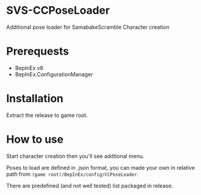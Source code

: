 # SVS-CCPoseLoader

Additional pose loader for SamabakeScramble Character creation

# Prerequests

 * BepInEx v6
 * BepInEx.ConfigurationManager
 
# Installation

Extract the release to game root.

# How to use

Start character creation then you'll see addtional menu.
 
Poses to load are defined in .json format, you can made your own in relative path from ```(game root)/BepInEx/config/CCPoseLoader```.

There are predefined (and not well tested) list packaged in release.